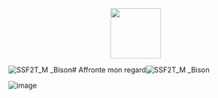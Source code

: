 <div id="header" align="center">
  <img src="https://user-images.githubusercontent.com/65296828/205960875-73eacc87-3cb5-488d-834e-84ebf196bc22.png" width="100"/>
</div>



![SSF2T_M _Bison]()# Affronte mon regard![SSF2T_M _Bison](https://user-images.githubusercontent.com/65296828/205960846-3e600ac2-095d-4195-ada4-d617b020a2da.png)

![image](https://user-images.githubusercontent.com/65296828/205928792-def9c802-9e87-4e80-af91-e3abbfe74eb3.png)

